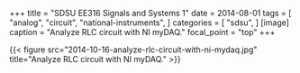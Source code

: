 +++
title = "SDSU EE316 Signals and Systems 1"
date = 2014-08-01
tags = [
  "analog",
  "circuit",
  "national-instruments",
]
categories = [
  "sdsu",
]
[image]
  caption = "Analyze RLC circuit with NI myDAQ."
  focal_point = "top"
+++

{{< figure src="2014-10-16-analyze-rlc-circuit-with-ni-mydaq.jpg"
  title="Analyze RLC circuit with NI myDAQ." >}}
